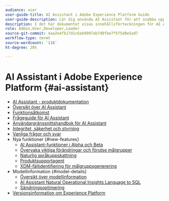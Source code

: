 ```yaml
---
audience: user
user-guide-title: AI Assistant i Adobe Experience Platform Guide
user-guide-description: Lär dig använda AI Assistant för att snabba upp arbetsflödet med Adobe Experience Platform och Real-time Customer Data Platform.
description: I det här dokumentet visas innehållsförteckningen för AI Assistant i Adobe Experience Platform.
role: Admin,User,Developer,Leader
source-git-commit: 4aa2e4fb17d1c6ab9997ab7d0fbe7f5f5d0e5ad7
workflow-type: tm+mt
source-wordcount: '116'
ht-degree: 28%

---
```



# AI Assistant i Adobe Experience Platform {#ai-assistant}

* [AI Assistant - produktdokumentation](landing.md)
* [Översikt över AI Assistant](home.md)
* [Funktionsåtkomst](access.md)
* [Frågeguide för AI Assistant](questions.md)
* [Användargränssnittshandbok för AI Assistant](ui-guide.md)
* [Integritet, säkerhet och styrning](privacy.md)
* [Vanliga frågor och svar](faq.md)
* Nya funktioner {#new-features}
   * [AI Assistant-funktioner i Alpha och Beta](./new-features/alpha-beta.md)
   * [Övervaka viktiga förändringar och förutse målgrupper](./new-features/audience-forecasting.md)
   * [Naturlig språkuppskattning](./new-features/natural-language.md)
   * [Produktsupportagent](./new-features/customer-support.md)
   * [XDM-fältidentifiering för målgruppsgenerering](./new-features/xdm-field-discovery.md)
* Modellinformation {#model-details}
   * [Översikt över modellinformation](./model-details/overview.md)
   * [AI Assistant Natural Operational Insights Language to SQL](./model-details/natural-language-to-sql.md)
   * [Sändningsoptimering](./model-details/send-time-optimization.md)
* [Versionsinformation om Experience Platform](https://experienceleague.adobe.com/sv/docs/experience-platform/release-notes/latest)

